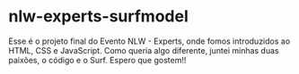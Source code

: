# nlw-experts-surfmodel
Esse é o projeto final do Evento NLW - Experts, onde fomos introduzidos ao HTML, CSS e JavaScript. Como queria algo diferente, juntei minhas duas paixões, o código e o Surf. Espero que gostem!!
